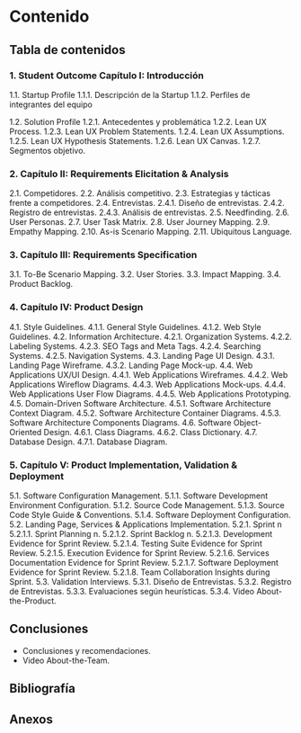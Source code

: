 
# Contenido

## Tabla de contenidos

### 1. Student Outcome Capítulo I: Introducción

1.1. Startup Profile
   1.1.1. Descripción de la Startup
   1.1.2. Perfiles de integrantes del equipo

1.2. Solution Profile
   1.2.1. Antecedentes y problemática
   1.2.2. Lean UX Process.
   1.2.3. Lean UX Problem Statements.
   1.2.4. Lean UX Assumptions.
   1.2.5. Lean UX Hypothesis Statements.
   1.2.6. Lean UX Canvas.
   1.2.7. Segmentos objetivo.

### 2. Capítulo II: Requirements Elicitation & Analysis

2.1. Competidores.
2.2. Análisis competitivo.
2.3. Estrategias y tácticas frente a competidores.
2.4. Entrevistas.
   2.4.1. Diseño de entrevistas.
   2.4.2. Registro de entrevistas.
   2.4.3. Análisis de entrevistas.
2.5. Needfinding.
2.6. User Personas.
2.7. User Task Matrix.
2.8. User Journey Mapping.
2.9. Empathy Mapping.
2.10. As-is Scenario Mapping.
2.11. Ubiquitous Language.

### 3. Capítulo III: Requirements Specification

3.1. To-Be Scenario Mapping.
3.2. User Stories.
3.3. Impact Mapping.
3.4. Product Backlog.

### 4. Capítulo IV: Product Design

4.1. Style Guidelines.
   4.1.1. General Style Guidelines.
   4.1.2. Web Style Guidelines.
4.2. Information Architecture.
   4.2.1. Organization Systems.
   4.2.2. Labeling Systems.
   4.2.3. SEO Tags and Meta Tags.
   4.2.4. Searching Systems.
   4.2.5. Navigation Systems.
4.3. Landing Page UI Design.
   4.3.1. Landing Page Wireframe.
   4.3.2. Landing Page Mock-up.
4.4. Web Applications UX/UI Design.
   4.4.1. Web Applications Wireframes.
   4.4.2. Web Applications Wireflow Diagrams.
   4.4.3. Web Applications Mock-ups.
   4.4.4. Web Applications User Flow Diagrams.
   4.4.5. Web Applications Prototyping.
4.5. Domain-Driven Software Architecture.
   4.5.1. Software Architecture Context Diagram.
   4.5.2. Software Architecture Container Diagrams.
   4.5.3. Software Architecture Components Diagrams.
4.6. Software Object-Oriented Design.
   4.6.1. Class Diagrams.
   4.6.2. Class Dictionary.
4.7. Database Design.
   4.7.1. Database Diagram.

### 5. Capítulo V: Product Implementation, Validation & Deployment

5.1. Software Configuration Management.
   5.1.1. Software Development Environment Configuration.
   5.1.2. Source Code Management.
   5.1.3. Source Code Style Guide & Conventions.
   5.1.4. Software Deployment Configuration.
5.2. Landing Page, Services & Applications Implementation.
   5.2.1. Sprint n
      5.2.1.1. Sprint Planning n.
      5.2.1.2. Sprint Backlog n.
      5.2.1.3. Development Evidence for Sprint Review.
      5.2.1.4. Testing Suite Evidence for Sprint Review.
      5.2.1.5. Execution Evidence for Sprint Review.
      5.2.1.6. Services Documentation Evidence for Sprint Review.
      5.2.1.7. Software Deployment Evidence for Sprint Review.
      5.2.1.8. Team Collaboration Insights during Sprint.
5.3. Validation Interviews.
   5.3.1. Diseño de Entrevistas.
   5.3.2. Registro de Entrevistas.
   5.3.3. Evaluaciones según heurísticas.
   5.3.4. Video About-the-Product.

## Conclusiones

- Conclusiones y recomendaciones.
- Video About-the-Team.

## Bibliografía 
## Anexos
